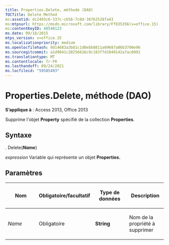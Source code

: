 ```yaml
---
title: Properties.Delete, méthode (DAO)
TOCTitle: Delete Method
ms:assetid: dc2493c6-337c-cb56-7c0d-36762528fa43
ms:mtpsurl: https://msdn.microsoft.com/library/Ff835356(v=office.15)
ms:contentKeyID: 48548123
ms.date: 09/18/2015
mtps_version: v=office.15
ms.localizationpriority: medium
ms.openlocfilehash: 9d14683a3b81c1d0ebb8811a09687a86b3700e96
ms.sourcegitcommit: a1d9041c20256616c9c183f7d1049142a7ac6991
ms.translationtype: MT
ms.contentlocale: fr-FR
ms.lasthandoff: 09/24/2021
ms.locfileid: "59585493"
---
```

# <a name="propertiesdelete-method-dao"></a>Properties.Delete, méthode (DAO)

**S’applique à** : Access 2013, Office 2013

Supprime l'objet **Property** spécifié de la collection **Properties**.

## <a name="syntax"></a>Syntaxe

*.* Delete(***Name***)

*expression* Variable qui représente un objet **Properties.**

## <a name="parameters"></a>Paramètres

<table>
<colgroup>
<col style="width: 25%" />
<col style="width: 25%" />
<col style="width: 25%" />
<col style="width: 25%" />
</colgroup>
<thead>
<tr class="header">
<th><p>Nom</p></th>
<th><p>Obligatoire/facultatif</p></th>
<th><p>Type de données</p></th>
<th><p>Description</p></th>
</tr>
</thead>
<tbody>
<tr class="odd">
<td><p><em>Name</em></p></td>
<td><p>Obligatoire</p></td>
<td><p><strong>String</strong></p></td>
<td><p>Nom de la propriété à supprimer</p></td>
</tr>
</tbody>
</table>

